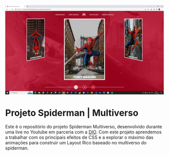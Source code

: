 ![Imagens do projeto)](https://github.com/IaraTassi/spiderman-multiverso/blob/master/Captura%20de%20Tela%20(114).png)

# Projeto Spiderman | Multiverso

Este é o repositório do projeto Spiderman Multiverso, desenvolvido durante uma live no Youtube em parceria com a [DIO](https://dio.me). Com este projeto aprendemos a trabalhar com os principais efeitos de CSS e a explorar o máximo das animações para construir um Layout Rico baseado no multiverso do spiderman.
